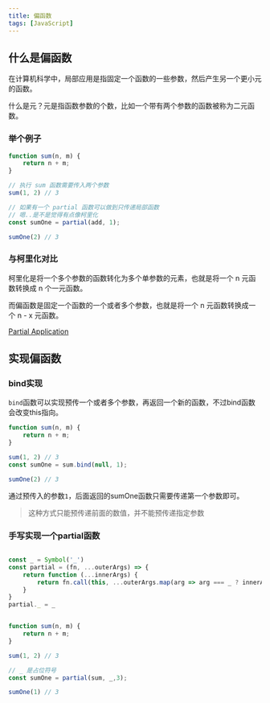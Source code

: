 ```yaml
---
title: 偏函数
tags: [JavaScript]
---
```


## 什么是偏函数

在计算机科学中，局部应用是指固定一个函数的一些参数，然后产生另一个更小元的函数。

什么是元？元是指函数参数的个数，比如一个带有两个参数的函数被称为二元函数。

### 举个例子

```js
function sum(n, m) {
    return n + m;
}

// 执行 sum 函数需要传入两个参数
sum(1, 2) // 3

// 如果有一个 partial 函数可以做到只传递局部函数
// 嗯..是不是觉得有点像柯里化
const sumOne = partial(add, 1);

sumOne(2) // 3
```

### 与柯里化对比

柯里化是将一个多个参数的函数转化为多个单参数的元素，也就是将一个 n 元函数转换成 n 个一元函数。

而偏函数是固定一个函数的一个或者多个参数，也就是将一个 n 元函数转换成一个 n - x 元函数。

[Partial Application](https://github.com/hemanth/functional-programming-jargon#partial-application)


## 实现偏函数

### bind实现

`bind`函数可以实现预传一个或者多个参数，再返回一个新的函数，不过bind函数会改变this指向。

```js
function sum(n, m) {
    return n + m;
}

sum(1, 2) // 3
const sumOne = sum.bind(null, 1);

sumOne(2) // 3
```
通过预传入的参数`1`，后面返回的sumOne函数只需要传递第一个参数即可。

> 这种方式只能预传递前面的数值，并不能预传递指定参数

### 手写实现一个partial函数

```js

const _ = Symbol('_')
const partial = (fn, ...outerArgs) => {
    return function (...innerArgs) {
        return fn.call(this, ...outerArgs.map(arg => arg === _ ? innerArgs.shift() : arg), ...innerArgs)
    }
}
partial._ = _


function sum(n, m) {
    return n + m;
}

sum(1, 2) // 3

// _ 是占位符号
const sumOne = partial(sum, _,3);

sumOne(1) // 3

```